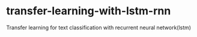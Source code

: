 # transfer-learning-with-lstm-rnn
Transfer learning for text classification with recurrent neural network(lstm)

